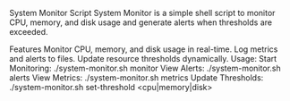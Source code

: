 System Monitor Script
System Monitor is a simple shell script to monitor CPU, memory, and disk usage and generate alerts when thresholds are exceeded.

Features
Monitor CPU, memory, and disk usage in real-time.
Log metrics and alerts to files.
Update resource thresholds dynamically.
Usage:
Start Monitoring: ./system-monitor.sh monitor
View Alerts: ./system-monitor.sh alerts
View Metrics: ./system-monitor.sh metrics
Update Thresholds: ./system-monitor.sh set-threshold <cpu|memory|disk> <value>
